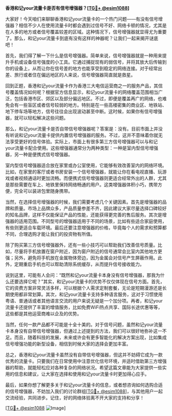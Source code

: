 **香港和记your流量卡是否有信号增强器？[[TG💪+ @esim1088](https://t.me/s/esim1088)]**

大家好！今天咱们来聊聊香港和记your流量卡的一个热门问题——有没有信号增强器？相信不少人在使用流量卡时都会遇到过信号不好、网络卡顿的情况，尤其是在人多的地方或者信号覆盖较差的区域。这种情况下，信号增强器就显得尤为重要了。那么，和记your流量卡到底有没有这样的神器呢？让我们一起来揭开谜底吧！

首先，我们得了解一下什么是信号增强器。简单来说，信号增强器就是一种用来提升手机或设备信号强度的小工具。它通过捕捉现有的弱信号，并将其放大后传输到你的设备上，从而让你在信号差的地方也能享受到稳定的网络连接。对于经常出差、旅行或者住在偏远地区的人来说，信号增强器简直就是救星。

回到正题，香港和记your流量卡作为香港三大电信运营商之一的服务产品，其信号覆盖情况如何呢？根据官方信息显示，和记your流量卡的网络覆盖范围相当广泛，包括香港市区、郊区以及部分偏远地区。不过，即便是覆盖再广的网络，也难免会有一些盲区或者信号较弱的地方。特别是在一些高楼密集的商业区、地铁站、地下停车场等地方，信号往往会出现波动甚至中断。这时候，如果你有信号增强器，就可以轻松解决这些问题。

那么，和记your流量卡是否自带信号增强器呢？答案是：没有。目前市面上并没有听说和记your流量卡提供内置信号增强器的服务。不过，这并不意味着你就无法享受更好的信号体验。实际上，市面上有很多第三方信号增强器可以与和记your流量卡配合使用。这些增强器通常分为两种类型：一种是室内型信号增强器，另一种是便携式信号增强器。

室内型信号增强器适合放在家里或办公室使用，它能够有效改善室内的网络环境。比如，在家里的客厅或者书房安装一个信号增强器，就能让你在看电视直播、玩游戏或者视频通话时更加流畅。而便携式信号增强器则更适合经常外出的人群，尤其是那些需要在车上、地铁里保持网络畅通的用户。这类增强器体积小巧，携带方便，完全可以装进包里随身携带。

当然，在选择信号增强器的时候，我们需要考虑几个关键因素。首先是增强器的品牌和质量。市场上品牌众多，产品质量参差不齐，因此建议大家尽量选择口碑较好的知名品牌，这样不仅能保证产品的性能，还能获得更完善的售后服务。其次是增强器的适用范围。不同型号的增强器适用于不同的场景，比如有些适合家庭使用，有些则更适合车载环境。最后还要注意增强器的价格，毕竟每个人的需求和预算都不同，合理选购才能让我们的投资物有所值。

除了购买第三方信号增强器外，还有一些小技巧可以帮助我们改善信号质量。比如，尽量将手机放置在窗户附近，因为窗户附近的信号通常会比室内其他地方更强；另外，避免将手机放在金属物体旁边，因为金属会对信号产生屏蔽作用。此外，定期重启手机也可以帮助清除系统缓存，从而提升信号接收能力。

说到这里，可能有人会问：“既然和记your流量卡本身没有信号增强器，那我为什么还要选择它呢？”其实，和记your流量卡的优势不仅仅体现在信号方面。首先，它的资费方案非常灵活多样，可以根据个人需求定制套餐，无论是短期漫游还是长期使用都非常划算。其次，和记your流量卡支持多种语言服务，这对于习惯使用粤语、普通话或者其他语言交流的用户来说无疑是一个加分项。再者，和记your流量卡还提供了丰富的增值服务，比如免费WiFi热点共享、国际长途优惠等等，这些都是其他运营商难以企及的优势。

当然，任何一款产品都不可能是十全十美的。对于信号问题，虽然和记your流量卡本身没有自带信号增强器，但通过上述提到的方法，我们可以很好地弥补这一不足。而且，随着科技的发展，未来或许会有更多智能化的解决方案出现，比如集成信号增强功能的新型设备，相信到时候大家的选择会更加丰富。

总之，香港和记your流量卡虽然没有自带信号增强器，但这并不妨碍它成为一款优秀的流量卡。只要我们在日常使用中注意优化信号环境，并适时借助第三方增强器的帮助，就能轻松应对各种复杂的网络状况。希望这篇文章能为大家提供一些实用的信息和建议，让大家在选择和使用和记your流量卡时更加得心应手。

最后，如果你想了解更多关于和记your流量卡的信息，或者想咨询如何选购合适的信号增强器，不妨加入我们的讨论群组[[TG💪+ @esim1088](https://t.me/s/esim1088)]，与其他用户一起交流经验，共同进步。记住，好的网络体验离不开大家的支持和分享！

[[TG💪+ @esim1088](https://t.me/s/esim1088) ![Image](https://i.postimg.cc/4NQfJmqS/Snipaste-2025-05-13-00-14-12.png)]